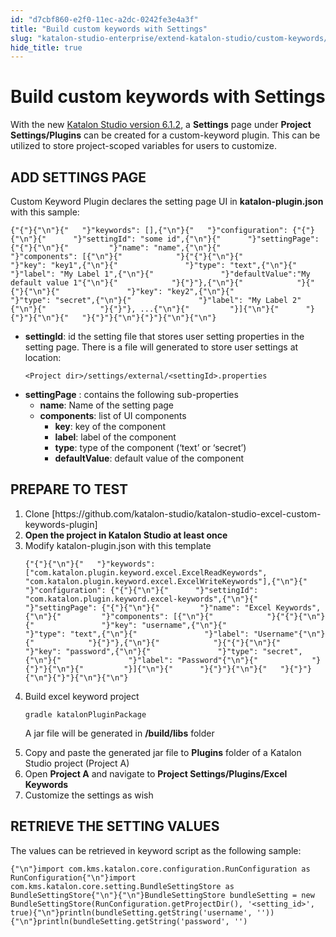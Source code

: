 ```yaml
---
id: "d7cbf860-e2f0-11ec-a2dc-0242fe3e4a3f"
title: "Build custom keywords with Settings"
slug: "katalon-studio-enterprise/extend-katalon-studio/custom-keywords/build-custom-keywords-with-settings"
hide_title: true
---
```

    

# <a id="id" class="anchor_top_offset"/><a id="ariaid-title1" class="anchor_top_offset"/>Build custom keywords with Settings

    
      
<p xmlns="http://www.w3.org/1999/xhtml" className="p">With the new <a className="xref" href="/docs/katalon-studio-enterprise/release-notes/version-6.x">Katalon     Studio version 6.1.2</a>, a <strong className="ph b">Settings</strong> page under   <strong className="ph b">Project Settings/Plugins</strong> can be created for a   custom-keyword plugin. This can be utilized to store project-scoped   variables for users to customize.</p> 
    
  

## <a id="id_1" class="anchor_top_offset"/>ADD SETTINGS PAGE

<p xmlns="http://www.w3.org/1999/xhtml" className="p">Custom Keyword Plugin declares the setting page UI in   <strong className="ph b">katalon-plugin.json</strong> with this sample:</p> 
<pre xmlns="http://www.w3.org/1999/xhtml" className="pre codeblock"><code>{"{"}{"\n"}{"   "}"keywords": [],{"\n"}{"   "}"configuration": {"{"}{"\n"}{"      "}"settingId": "some id",{"\n"}{"      "}"settingPage": {"{"}{"\n"}{"         "}"name": "name",{"\n"}{"         "}"components": [{"\n"}{"            "}{"{"}{"\n"}{"               "}"key": "key1",{"\n"}{"               "}"type": "text",{"\n"}{"               "}"label": "My Label 1",{"\n"}{"               "}"defaultValue":"My default value 1"{"\n"}{"            "}{"}"},{"\n"}{"            "}{"{"}{"\n"}{"               "}"key": "key2",{"\n"}{"               "}"type": "secret",{"\n"}{"               "}"label": "My Label 2"{"\n"}{"            "}{"}"}, ...{"\n"}{"         "}]{"\n"}{"      "}{"}"}{"\n"}{"   "}{"}"}{"\n"}{"}"}{"\n"}{"\n"}</code></pre> 
<ul xmlns="http://www.w3.org/1999/xhtml" className="ul"><li className="li">     <strong className="ph b">settingId</strong>: id the setting file that stores     user setting properties in the setting page. There is a file will     generated to store user settings at location:<pre className="pre codeblock"><code>&lt;Project dir&gt;/settings/external/&lt;settingId&gt;.properties</code></pre></li><li className="li">     <strong className="ph b">settingPage</strong> : contains the following     sub-properties      <ul className="ul"><li className="li">         <strong className="ph b">name</strong>: Name of the setting page</li><li className="li">         <strong className="ph b">components</strong>: list of UI components          <ul className="ul"><li className="li">             <strong className="ph b">key</strong>: key of the component</li><li className="li">             <strong className="ph b">label</strong>: label of the component</li><li className="li">             <strong className="ph b">type</strong>: type of the component             (‘text’ or ‘secret’)</li><li className="li">             <strong className="ph b">defaultValue</strong>: default value of the             component</li></ul>       </li></ul>   </li></ul> 

## <a id="id_2" class="anchor_top_offset"/>PREPARE TO TEST

<ol xmlns="http://www.w3.org/1999/xhtml" className="ol"><li className="li">Clone     [https://github.com/katalon-studio/katalon-studio-excel-custom-keywords-plugin]</li><li className="li">     <strong className="ph b">Open the project in Katalon Studio at least       once</strong>   </li><li className="li">Modify katalon-plugin.json with this template<pre className="pre codeblock"><code>{"{"}{"\n"}{"   "}"keywords": ["com.katalon.plugin.keyword.excel.ExcelReadKeywords", "com.katalon.plugin.keyword.excel.ExcelWriteKeywords"],{"\n"}{"   "}"configuration": {"{"}{"\n"}{"      "}"settingId": "com.katalon.plugin.keyword.excel-keywords",{"\n"}{"      "}"settingPage": {"{"}{"\n"}{"         "}"name": "Excel Keywords",{"\n"}{"         "}"components": [{"\n"}{"            "}{"{"}{"\n"}{"               "}"key": "username",{"\n"}{"               "}"type": "text",{"\n"}{"               "}"label": "Username"{"\n"}{"            "}{"}"},{"\n"}{"            "}{"{"}{"\n"}{"               "}"key": "password",{"\n"}{"               "}"type": "secret",{"\n"}{"               "}"label": "Password"{"\n"}{"            "}{"}"}{"\n"}{"         "}]{"\n"}{"      "}{"}"}{"\n"}{"   "}{"}"}{"\n"}{"}"}{"\n"}{"\n"}</code></pre></li><li className="li">     <p className="p">Build excel keyword project</p>     <p className="p">       <code className="ph codeph">gradle katalonPluginPackage</code>     </p>     <p className="p">A jar file will be generated in <strong className="ph b">/build/libs</strong>       folder</p>   </li><li className="li">Copy and paste the generated jar file to     <strong className="ph b">Plugins</strong> folder of a Katalon Studio project     (Project A)</li><li className="li">Open <strong className="ph b">Project A</strong> and navigate to <strong className="ph b">Project       Settings/Plugins/Excel Keywords</strong>   </li><li className="li">Customize the settings as wish</li></ol> 

## <a id="id_3" class="anchor_top_offset"/>RETRIEVE THE SETTING VALUES

<p xmlns="http://www.w3.org/1999/xhtml" className="p">The values can be retrieved in keyword script as the following   sample:</p> 
<pre xmlns="http://www.w3.org/1999/xhtml" className="pre codeblock"><code>{"\n"}import com.kms.katalon.core.configuration.RunConfiguration as RunConfiguration{"\n"}import com.kms.katalon.core.setting.BundleSettingStore as BundleSettingStore{"\n"}{"\n"}BundleSettingStore bundleSetting = new BundleSettingStore(RunConfiguration.getProjectDir(), '&lt;setting_id&gt;', true){"\n"}println(bundleSetting.getString('username', '')){"\n"}println(bundleSetting.getString('password', '')</code></pre> 
